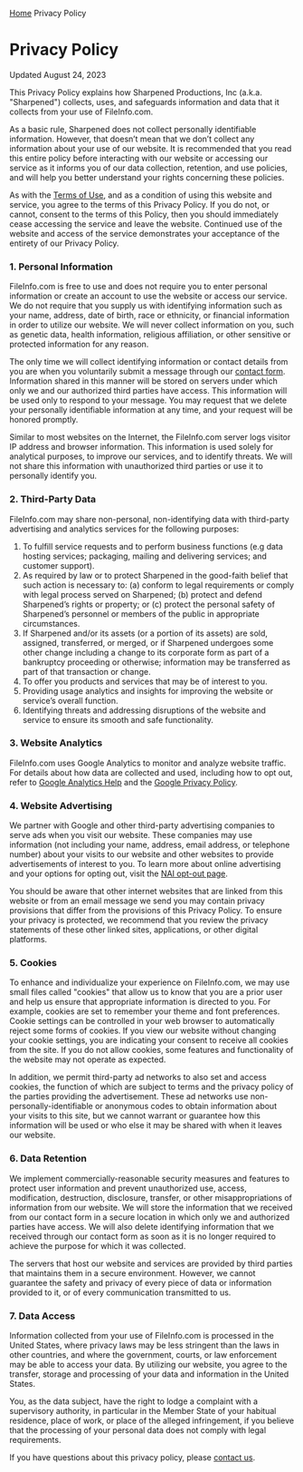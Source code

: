[Home](https://fileinfo.com/) Privacy Policy

Privacy Policy
==============

Updated August 24, 2023

This Privacy Policy explains how Sharpened Productions, Inc (a.k.a. "Sharpened") collects, uses, and safeguards information and data that it collects from your use of FileInfo.com.

As a basic rule, Sharpened does not collect personally identifiable information. However, that doesn’t mean that we don’t collect any information about your use of our website. It is recommended that you read this entire policy before interacting with our website or accessing our service as it informs you of our data collection, retention, and use policies, and will help you better understand your rights concerning these policies.

As with the [Terms of Use](https://fileinfo.com/terms), and as a condition of using this website and service, you agree to the terms of this Privacy Policy. If you do not, or cannot, consent to the terms of this Policy, then you should immediately cease accessing the service and leave the website. Continued use of the website and access of the service demonstrates your acceptance of the entirety of our Privacy Policy.

### 1\. Personal Information

FileInfo.com is free to use and does not require you to enter personal information or create an account to use the website or access our service. We do not require that you supply us with identifying information such as your name, address, date of birth, race or ethnicity, or financial information in order to utilize our website. We will never collect information on you, such as genetic data, health information, religious affiliation, or other sensitive or protected information for any reason.

The only time we will collect identifying information or contact details from you are when you voluntarily submit a message through our [contact form](https://fileinfo.com/contact). Information shared in this manner will be stored on servers under which only we and our authorized third parties have access. This information will be used only to respond to your message. You may request that we delete your personally identifiable information at any time, and your request will be honored promptly.

Similar to most websites on the Internet, the FileInfo.com server logs visitor IP address and browser information. This information is used solely for analytical purposes, to improve our services, and to identify threats. We will not share this information with unauthorized third parties or use it to personally identify you.

### 2\. Third-Party Data

FileInfo.com may share non-personal, non-identifying data with third-party advertising and analytics services for the following purposes:

1. To fulfill service requests and to perform business functions (e.g data hosting services; packaging, mailing and delivering services; and customer support).
2. As required by law or to protect Sharpened in the good-faith belief that such action is necessary to: (a) conform to legal requirements or comply with legal process served on Sharpened; (b) protect and defend Sharpened’s rights or property; or (c) protect the personal safety of Sharpened’s personnel or members of the public in appropriate circumstances.
3. If Sharpened and/or its assets (or a portion of its assets) are sold, assigned, transferred, or merged, or if Sharpened undergoes some other change including a change to its corporate form as part of a bankruptcy proceeding or otherwise; information may be transferred as part of that transaction or change.
4. To offer you products and services that may be of interest to you.
5. Providing usage analytics and insights for improving the website or service’s overall function.
6. Identifying threats and addressing disruptions of the website and service to ensure its smooth and safe functionality.

### 3\. Website Analytics

FileInfo.com uses Google Analytics to monitor and analyze website traffic. For details about how data are collected and used, including how to opt out, refer to [Google Analytics Help](https://support.google.com/analytics/answer/6004245) and the [Google Privacy Policy](https://policies.google.com/privacy).

### 4\. Website Advertising

We partner with Google and other third-party advertising companies to serve ads when you visit our website. These companies may use information (not including your name, address, email address, or telephone number) about your visits to our website and other websites to provide advertisements of interest to you. To learn more about online advertising and your options for opting out, visit the [NAI opt-out page](https://thenai.org/opt-out/).

You should be aware that other internet websites that are linked from this website or from an email message we send you may contain privacy provisions that differ from the provisions of this Privacy Policy. To ensure your privacy is protected, we recommend that you review the privacy statements of these other linked sites, applications, or other digital platforms.

### 5\. Cookies

To enhance and individualize your experience on FileInfo.com, we may use small files called "cookies" that allow us to know that you are a prior user and help us ensure that appropriate information is directed to you. For example, cookies are set to remember your theme and font preferences. Cookie settings can be controlled in your web browser to automatically reject some forms of cookies. If you view our website without changing your cookie settings, you are indicating your consent to receive all cookies from the site. If you do not allow cookies, some features and functionality of the website may not operate as expected.

In addition, we permit third-party ad networks to also set and access cookies, the function of which are subject to terms and the privacy policy of the parties providing the advertisement. These ad networks use non-personally-identifiable or anonymous codes to obtain information about your visits to this site, but we cannot warrant or guarantee how this information will be used or who else it may be shared with when it leaves our website.

### 6\. Data Retention

We implement commercially-reasonable security measures and features to protect user information and prevent unauthorized use, access, modification, destruction, disclosure, transfer, or other misappropriations of information from our website. We will store the information that we received from our contact form in a secure location in which only we and authorized parties have access. We will also delete identifying information that we received through our contact form as soon as it is no longer required to achieve the purpose for which it was collected.

The servers that host our website and services are provided by third parties that maintains them in a secure environment. However, we cannot guarantee the safety and privacy of every piece of data or information provided to it, or of every communication transmitted to us.

### 7\. Data Access

Information collected from your use of FileInfo.com is processed in the United States, where privacy laws may be less stringent than the laws in other countries, and where the government, courts, or law enforcement may be able to access your data. By utilizing our website, you agree to the transfer, storage and processing of your data and information in the United States.

You, as the data subject, have the right to lodge a complaint with a supervisory authority, in particular in the Member State of your habitual residence, place of work, or place of the alleged infringement, if you believe that the processing of your personal data does not comply with legal requirements.

If you have questions about this privacy policy, please [contact us](https://fileinfo.com/contact).